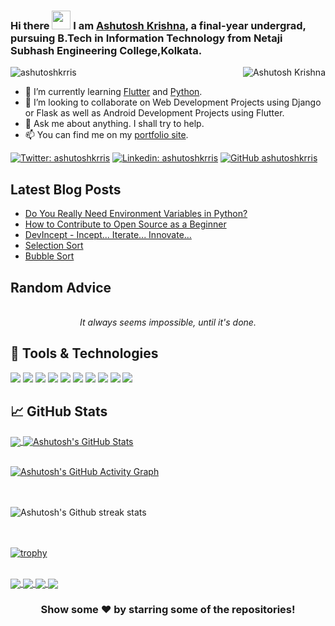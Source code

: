 ### Hi there <img src="https://raw.githubusercontent.com/MartinHeinz/MartinHeinz/master/wave.gif" width="30px"> I am [Ashutosh Krishna](http://ashutoshkrris.herokuapp.com), a final-year undergrad, pursuing B.Tech in Information Technology from Netaji Subhash Engineering College,Kolkata.

<img align="right" alt="Ashutosh Krishna" src="https://i.imgur.com/Dg5p9rR.png" />

<p align="left"> <img src="https://komarev.com/ghpvc/?username=ashutoshkrris&label=Views&color=blue&style=plastic" alt="ashutoshkrris" /> </p>
<!--😊
**ashutoshkrris/ashutoshkrris** is a ✨ _special_ ✨ repository because its `README.md` (this file) appears on your GitHub profile. -->

- 🌱 I’m currently learning [Flutter](https://flutter.dev/) and [Python](https://python.org/).
- 👯 I’m looking to collaborate on Web Development Projects using Django or Flask as well as Android Development Projects using Flutter.
- 💬 Ask me about anything. I shall try to help.
- 📫 You can find me on my [portfolio site](https://ashutoshkrris.tk).
<!-- links to your social media accounts -->
[![Twitter: ashutoshkrris](https://img.shields.io/twitter/follow/ashutoshkrris?style=social)](https://twitter.com/ashutoshkrris)
[![Linkedin: ashutoshkrris](https://img.shields.io/badge/-ashutoshkkris-blue?style=flat-square&logo=Linkedin&logoColor=white&link=https://www.linkedin.com/in/ashutoshkrris/)](https://www.linkedin.com/in/ashutoshkrris/)
[![GitHub ashutoshkrris](https://img.shields.io/github/followers/ashutoshkrris?label=follow&style=social)](https://github.com/ashutoshkrris)


## Latest Blog Posts

<!-- BLOG-POST-LIST:START -->
- [Do You Really Need Environment Variables in Python?](http://iread.ga/posts/49/do-you-really-need-environment-variables-in-python)
- [How to Contribute to Open Source as a Beginner](http://iread.ga/posts/48/how-to-contribute-to-open-source-as-a-beginner)
- [DevIncept - Incept... Iterate... Innovate...](http://iread.ga/posts/47/devincept-incept-iterate-innovate)
- [Selection Sort](http://iread.ga/posts/46/selection-sort)
- [Bubble Sort](http://iread.ga/posts/45/bubble-sort)
<!-- BLOG-POST-LIST:END -->

## Random Advice

<!-- ADVICE:START -->
<p align="center"><br><i>It always seems impossible, until it's done.</i><br></p>
<!-- ADVICE:END -->


## 🔧 Tools & Technologies
![](https://img.shields.io/badge/OS-Windows-informational?style=flat&logo=windows&logoColor=white&color=2bbc8a)
![](https://img.shields.io/badge/Editor-VS_Code-informational?style=flat&logo=vs-code&logoColor=white&color=2bbc8a)
![](https://img.shields.io/badge/Editor-Android_Studio-informational?style=flat&logo=android-studio&logoColor=green&color=2bbc8a)
![](https://img.shields.io/badge/Code-Python-informational?style=flat&logo=python&logoColor=white&color=2bbc8a)
![](https://img.shields.io/badge/Code-Django-informational?style=flat&logo=django&logoColor=white&color=2bbc8a)
![](https://img.shields.io/badge/Code-C_Language-informational?style=flat&logo=c&logoColor=white&color=2bbc8a)
![](https://img.shields.io/badge/Tools-Node_JS-informational?style=flat&logo=node.js&logoColor=green&color=2bbc8a)
![](https://img.shields.io/badge/Code-Flutter-informational?style=flat&logo=flutter&logoColor=blue&color=2bbc8a)
![](https://img.shields.io/badge/Tools-PostgreSQL-informational?style=flat&logo=postgresql&logoColor=white&color=2bbc8a)
![](https://img.shields.io/badge/Tools-MongoDb-informational?style=flat&logo=mongodb&logoColor=green&color=2bbc8a)


## &#x1f4c8; GitHub Stats

<a href="https://github.com/ashutoshkrris/ashutoshkrris">
  <img align="center" src="https://github-readme-stats.vercel.app/api/top-langs/?username=ashutoshkrris&hide=java,html&title_color=ffffff&text_color=c9cacc&icon_color=2bbc8a&bg_color=1d1f21" />
</a>
<a href="https://github.com/ashutoshkrris/ashutoshkrris">
  <img align="center" src="https://github-readme-stats.vercel.app/api?username=ashutoshkrris&show_icons=true&line_height=27&count_private=true&title_color=ffffff&text_color=c9cacc&icon_color=2bbc8a&bg_color=1d1f21" alt="Ashutosh's GitHub Stats" />
</a>
<br/><br/>

[![Ashutosh's GitHub Activity Graph](https://activity-graph.herokuapp.com/graph?username=ashutoshkrris&theme=rogue)](https://github.com/ashutoshkrris)


<br/><br/>
![Ashutosh's Github streak stats](https://github-readme-streak-stats.herokuapp.com/?user=ashutoshkrris) 

<br><br>
[![trophy](https://github-profile-trophy.vercel.app/?username=ashutoshkrris)](https://github.com/ryo-ma/github-profile-trophy)

<br/>
<a href="https://github.com/ashutoshkrris/COVID-19-Analysis">
  <img align="center" src="https://github-readme-stats.vercel.app/api/pin/?username=ashutoshkrris&repo=COVID-19-Analysis&title_color=ffffff&text_color=c9cacc&icon_color=2bbc8a&bg_color=1d1f21" />
</a> 

<a href="https://github.com/ashutoshkrris/iRead">
  <img align="center" src="https://github-readme-stats.vercel.app/api/pin/?username=ashutoshkrris&repo=iRead&title_color=ffffff&text_color=c9cacc&icon_color=2bbc8a&bg_color=1d1f21" />
</a> 

<a href="https://github.com/ashutoshkrris/Amazon-Price-Tracker">
  <img align="center" src="https://github-readme-stats.vercel.app/api/pin/?username=ashutoshkrris&repo=Amazon-Price-Tracker&title_color=ffffff&text_color=c9cacc&icon_color=2bbc8a&bg_color=1d1f21" />
</a> 

<a href="https://github.com/ashutoshkrris/YouTube-Trending-Videos-Analysis">
  <img align="center" src="https://github-readme-stats.vercel.app/api/pin/?username=ashutoshkrris&repo=YouTube-Trending-Videos-Analysis&title_color=ffffff&text_color=c9cacc&icon_color=2bbc8a&bg_color=1d1f21" />
</a>

<div align="center">

<h3> Show some ❤️ by starring some of the repositories! </h3>

</div>
